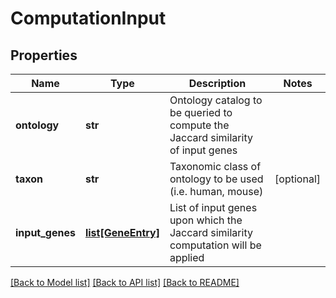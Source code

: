 # ComputationInput

## Properties
Name | Type | Description | Notes
------------ | ------------- | ------------- | -------------
**ontology** | **str** | Ontology catalog to be queried to compute the Jaccard similarity of input genes  | 
**taxon** | **str** | Taxonomic class of ontology to be used (i.e. human, mouse)  | [optional] 
**input_genes** | [**list[GeneEntry]**](GeneEntry.md) | List of input genes upon which the Jaccard similarity computation will be applied  | 

[[Back to Model list]](../README.md#documentation-for-models) [[Back to API list]](../README.md#documentation-for-api-endpoints) [[Back to README]](../README.md)



